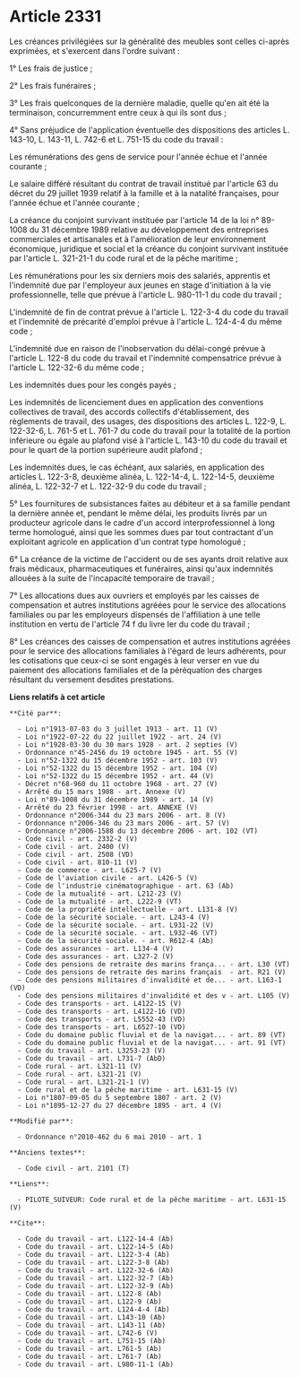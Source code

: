 # Article 2331

Les créances privilégiées sur la généralité des meubles sont celles ci-après exprimées, et s'exercent dans l'ordre suivant : 

1° Les frais de justice ; 

2° Les frais funéraires ; 

3° Les frais quelconques de la dernière maladie, quelle qu'en ait été la terminaison, concurremment entre ceux à qui ils sont
dus ; 

4° Sans préjudice de l'application éventuelle des dispositions des articles L. 143-10, L. 143-11, L. 742-6 et L. 751-15 du
code du travail : 

Les rémunérations des gens de service pour l'année échue et l'année courante ; 

Le salaire différé résultant du contrat de travail institué par l'article 63 du décret du 29 juillet 1939 relatif à la
famille et à la natalité françaises, pour l'année échue et l'année courante ; 

La créance du conjoint survivant instituée par l'article 14 de la loi n° 89-1008 du 31 décembre 1989 relative au
développement des entreprises commerciales et artisanales et à l'amélioration de leur environnement économique, juridique et
social et la créance du conjoint survivant instituée par l'article L. 321-21-1 du code rural et de la pêche maritime ; 

Les rémunérations pour les six derniers mois des salariés, apprentis et l'indemnité due par l'employeur aux jeunes en stage
d'initiation à la vie professionnelle, telle que prévue à l'article L. 980-11-1 du code du travail ; 

L'indemnité de fin de contrat prévue à l'article L. 122-3-4 du code du travail et l'indemnité de précarité d'emploi prévue à
l'article L. 124-4-4 du même code ;

L'indemnité due en raison de l'inobservation du délai-congé prévue à l'article L. 122-8 du code du travail et l'indemnité
compensatrice prévue à l'article L. 122-32-6 du même code ; 

Les indemnités dues pour les congés payés ; 

Les indemnités de licenciement dues en application des conventions collectives de travail, des accords collectifs
d'établissement, des règlements de travail, des usages, des dispositions des articles L. 122-9, L. 122-32-6, L. 761-5 et L.
761-7 du code du travail pour la totalité de la portion inférieure ou égale au plafond visé à l'article L. 143-10 du code du
travail et pour le quart de la portion supérieure audit plafond ; 

Les indemnités dues, le cas échéant, aux salariés, en application des articles L. 122-3-8, deuxième alinéa, L. 122-14-4, L.
122-14-5, deuxième alinéa, L. 122-32-7 et L. 122-32-9 du code du travail ; 

5° Les fournitures de subsistances faites au débiteur et à sa famille pendant la dernière année et, pendant le même délai,
les produits livrés par un producteur agricole dans le cadre d'un accord interprofessionnel à long terme homologué, ainsi que
les sommes dues par tout contractant d'un exploitant agricole en application d'un contrat type homologué ; 

6° La créance de la victime de l'accident ou de ses ayants droit relative aux frais médicaux, pharmaceutiques et funéraires,
ainsi qu'aux indemnités allouées à la suite de l'incapacité temporaire de travail ; 

7° Les allocations dues aux ouvriers et employés par les caisses de compensation et autres institutions agréées pour le
service des allocations familiales ou par les employeurs dispensés de l'affiliation à une telle institution en vertu de
l'article 74 f du livre Ier du code du travail ; 

8° Les créances des caisses de compensation et autres institutions agréées pour le service des allocations familiales à
l'égard de leurs adhérents, pour les cotisations que ceux-ci se sont engagés à leur verser en vue du paiement des allocations
familiales et de la péréquation des charges résultant du versement desdites prestations.

**Liens relatifs à cet article**

	**Cité par**:

	  - Loi n°1913-07-03 du 3 juillet 1913 - art. 11 (V)
	  - Loi n°1922-07-22 du 22 juillet 1922 - art. 24 (V)
	  - Loi n°1928-03-30 du 30 mars 1928 - art. 2 septies (V)
	  - Ordonnance n°45-2456 du 19 octobre 1945 - art. 55 (V)
	  - Loi n°52-1322 du 15 décembre 1952 - art. 103 (V)
	  - Loi n°52-1322 du 15 décembre 1952 - art. 104 (V)
	  - Loi n°52-1322 du 15 décembre 1952 - art. 44 (V)
	  - Décret n°68-960 du 11 octobre 1968 - art. 27 (V)
	  - Arrêté du 15 mars 1988 - art. Annexe (V)
	  - Loi n°89-1008 du 31 décembre 1989 - art. 14 (V)
	  - Arrêté du 23 février 1998 - art. ANNEXE (V)
	  - Ordonnance n°2006-344 du 23 mars 2006 - art. 8 (V)
	  - Ordonnance n°2006-346 du 23 mars 2006 - art. 57 (V)
	  - Ordonnance n°2006-1588 du 13 décembre 2006 - art. 102 (VT)
	  - Code civil - art. 2332-2 (V)
	  - Code civil - art. 2400 (V)
	  - Code civil - art. 2508 (VD)
	  - Code civil - art. 810-11 (V)
	  - Code de commerce - art. L625-7 (V)
	  - Code de l'aviation civile - art. L426-5 (V)
	  - Code de l'industrie cinématographique - art. 63 (Ab)
	  - Code de la mutualité - art. L212-23 (V)
	  - Code de la mutualité - art. L222-9 (VT)
	  - Code de la propriété intellectuelle - art. L131-8 (V)
	  - Code de la sécurité sociale. - art. L243-4 (V)
	  - Code de la sécurité sociale. - art. L931-22 (V)
	  - Code de la sécurité sociale. - art. L932-46 (VT)
	  - Code de la sécurité sociale. - art. R612-4 (Ab)
	  - Code des assurances - art. L134-4 (V)
	  - Code des assurances - art. L327-2 (V)
	  - Code des pensions de retraite des marins frança... - art. L30 (VT)
	  - Code des pensions de retraite des marins français  - art. R21 (V)
	  - Code des pensions militaires d'invalidité et de... - art. L163-1 (VD)
	  - Code des pensions militaires d'invalidité et des v - art. L105 (V)
	  - Code des transports - art. L4122-15 (V)
	  - Code des transports - art. L4122-16 (VD)
	  - Code des transports - art. L5552-43 (VD)
	  - Code des transports - art. L6527-10 (VD)
	  - Code du domaine public fluvial et de la navigat... - art. 89 (VT)
	  - Code du domaine public fluvial et de la navigat... - art. 91 (VT)
	  - Code du travail - art. L3253-23 (V)
	  - Code du travail - art. L731-7 (AbD)
	  - Code rural - art. L321-11 (V)
	  - Code rural - art. L321-21 (V)
	  - Code rural - art. L321-21-1 (V)
	  - Code rural et de la pêche maritime - art. L631-15 (V)
	  - Loi n°1807-09-05 du 5 septembre 1807 - art. 2 (V)
	  - Loi n°1895-12-27 du 27 décembre 1895 - art. 4 (V)

	**Modifié par**:

	  - Ordonnance n°2010-462 du 6 mai 2010 - art. 1

	**Anciens textes**:

	  - Code civil - art. 2101 (T)

	**Liens**:

	  - PILOTE_SUIVEUR: Code rural et de la pêche maritime - art. L631-15 (V)

	**Cite**:

	  - Code du travail - art. L122-14-4 (Ab)
	  - Code du travail - art. L122-14-5 (Ab)
	  - Code du travail - art. L122-3-4 (Ab)
	  - Code du travail - art. L122-3-8 (Ab)
	  - Code du travail - art. L122-32-6 (Ab)
	  - Code du travail - art. L122-32-7 (Ab)
	  - Code du travail - art. L122-32-9 (Ab)
	  - Code du travail - art. L122-8 (Ab)
	  - Code du travail - art. L122-9 (Ab)
	  - Code du travail - art. L124-4-4 (Ab)
	  - Code du travail - art. L143-10 (Ab)
	  - Code du travail - art. L143-11 (Ab)
	  - Code du travail - art. L742-6 (V)
	  - Code du travail - art. L751-15 (Ab)
	  - Code du travail - art. L761-5 (Ab)
	  - Code du travail - art. L761-7 (Ab)
	  - Code du travail - art. L980-11-1 (Ab)
